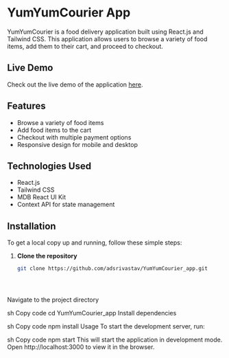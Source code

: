 # YumYumCourier App

YumYumCourier is a food delivery application built using React.js and Tailwind CSS. This application allows users to browse a variety of food items, add them to their cart, and proceed to checkout.

## Live Demo

Check out the live demo of the application [here](https://main--admirable-liger-06c709.netlify.app/).



## Features

- Browse a variety of food items
- Add food items to the cart
- Checkout with multiple payment options
- Responsive design for mobile and desktop

## Technologies Used

- React.js
- Tailwind CSS
- MDB React UI Kit
- Context API for state management

## Installation

To get a local copy up and running, follow these simple steps:

1. **Clone the repository**
   ```sh
   git clone https://github.com/adsrivastav/YumYumCourier_app.git





Navigate to the project directory

sh
Copy code
cd YumYumCourier_app
Install dependencies

sh
Copy code
npm install
Usage
To start the development server, run:

sh
Copy code
npm start
This will start the application in development mode. Open http://localhost:3000 to view it in the browser.
